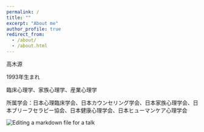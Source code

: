 ```yaml
---
permalink: /
title: ""
excerpt: "About me"
author_profile: true
redirect_from: 
  - /about/
  - /about.html
---
```


高木源  

1993年生まれ  

臨床心理学、家族心理学、産業心理学  

所属学会：日本心理臨床学会、日本カウンセリング学会、日本家族心理学会、日本ブリーフセラピー協会、日本健康心理学会、日本ヒューマンケア心理学会  


![Editing a markdown file for a talk](/files/top_1.png)


